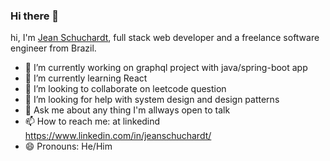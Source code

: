 
### Hi there 👋

hi, I'm [Jean Schuchardt](https://www.linkedin.com/in/jeanschuchardt/), full stack web developer and a freelance software engineer from Brazil. 

- 🔭 I’m currently working on graphql project with java/spring-boot app
- 🌱 I’m currently learning React
- 👯 I’m looking to collaborate on leetcode question
- 🤔 I’m looking for help with system design and design patterns 
- 💬 Ask me about any thing I'm allways open to talk
- 📫 How to reach me: at linkedind https://www.linkedin.com/in/jeanschuchardt/
- 😄 Pronouns: He/Him



<!--
**jeanschuchardt/jeanschuchardt** is a ✨ _special_ ✨ repository because its `README.md` (this file) appears on your GitHub profile.

Here are some ideas to get you started:

- 🔭 I’m currently working on ...
- 🌱 I’m currently learning ...
- 👯 I’m looking to collaborate on ...
- 🤔 I’m looking for help with ...
- 💬 Ask me about ...
- 📫 How to reach me: ...
- 😄 Pronouns: ...
- ⚡ Fun fact: ...
-->


